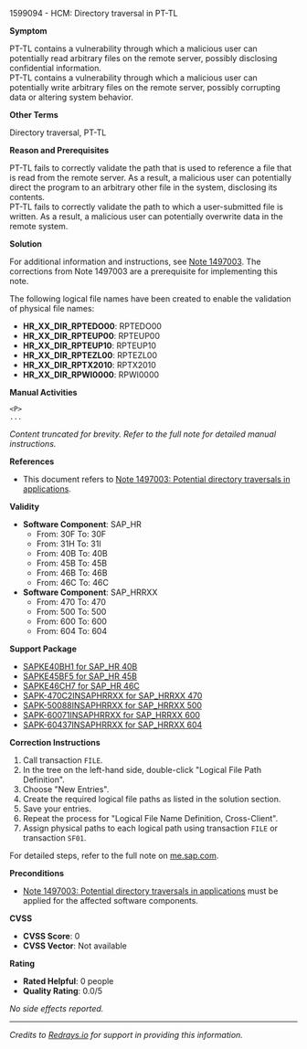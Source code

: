 1599094 - HCM: Directory traversal in PT-TL

**Symptom**

PT-TL contains a vulnerability through which a malicious user can potentially read arbitrary files on the remote server, possibly disclosing confidential information.  
PT-TL contains a vulnerability through which a malicious user can potentially write arbitrary files on the remote server, possibly corrupting data or altering system behavior.

**Other Terms**

Directory traversal, PT-TL

**Reason and Prerequisites**

PT-TL fails to correctly validate the path that is used to reference a file that is read from the remote server. As a result, a malicious user can potentially direct the program to an arbitrary other file in the system, disclosing its contents.  
PT-TL fails to correctly validate the path to which a user-submitted file is written. As a result, a malicious user can potentially overwrite data in the remote system.

**Solution**

For additional information and instructions, see [Note 1497003](https://me.sap.com/notes/1497003). The corrections from Note 1497003 are a prerequisite for implementing this note.

The following logical file names have been created to enable the validation of physical file names:

- **HR_XX_DIR_RPTEDO00**: RPTEDO00
- **HR_XX_DIR_RPTEUP00**: RPTEUP00
- **HR_XX_DIR_RPTEUP10**: RPTEUP10
- **HR_XX_DIR_RPTEZL00**: RPTEZL00
- **HR_XX_DIR_RPTX2010**: RPTX2010
- **HR_XX_DIR_RPWI0000**: RPWI0000

**Manual Activities**

```
<P>
...
```
*Content truncated for brevity. Refer to the full note for detailed manual instructions.*

**References**

- This document refers to [Note 1497003: Potential directory traversals in applications](https://me.sap.com/notes/1497003).

**Validity**

- **Software Component**: SAP_HR
  - From: 30F To: 30F
  - From: 31H To: 31I
  - From: 40B To: 40B
  - From: 45B To: 45B
  - From: 46B To: 46B
  - From: 46C To: 46C
- **Software Component**: SAP_HRRXX
  - From: 470 To: 470
  - From: 500 To: 500
  - From: 600 To: 600
  - From: 604 To: 604

**Support Package**

- [SAPKE40BH1 for SAP_HR 40B](https://me.sap.com/supportpackage/SAPKE40BH1)
- [SAPKE45BF5 for SAP_HR 45B](https://me.sap.com/supportpackage/SAPKE45BF5)
- [SAPKE46CH7 for SAP_HR 46C](https://me.sap.com/supportpackage/SAPKE46CH7)
- [SAPK-470C2INSAPHRRXX for SAP_HRRXX 470](https://me.sap.com/supportpackage/SAPK-470C2INSAPHRRXX)
- [SAPK-50088INSAPHRRXX for SAP_HRRXX 500](https://me.sap.com/supportpackage/SAPK-50088INSAPHRRXX)
- [SAPK-60071INSAPHRRXX for SAP_HRRXX 600](https://me.sap.com/supportpackage/SAPK-60071INSAPHRRXX)
- [SAPK-60437INSAPHRRXX for SAP_HRRXX 604](https://me.sap.com/supportpackage/SAPK-60437INSAPHRRXX)

**Correction Instructions**

1. Call transaction `FILE`.
2. In the tree on the left-hand side, double-click "Logical File Path Definition".
3. Choose "New Entries".
4. Create the required logical file paths as listed in the solution section.
5. Save your entries.
6. Repeat the process for "Logical File Name Definition, Cross-Client".
7. Assign physical paths to each logical path using transaction `FILE` or transaction `SF01`.

For detailed steps, refer to the full note on [me.sap.com](https://me.sap.com/notes/1599094).

**Preconditions**

- [Note 1497003: Potential directory traversals in applications](https://me.sap.com/notes/1497003) must be applied for the affected software components.

**CVSS**

- **CVSS Score**: 0
- **CVSS Vector**: Not available

**Rating**

- **Rated Helpful**: 0 people
- **Quality Rating**: 0.0/5

*No side effects reported.*

---

*Credits to [Redrays.io](https://redrays.io) for support in providing this information.*